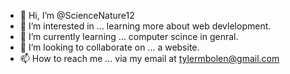 - 👋 Hi, I’m @ScienceNature12
- 👀 I’m interested in ... learning more about web devlelopment. 
- 🌱 I’m currently learning ... computer scince in genral.
- 💞️ I’m looking to collaborate on ... a website. 
- 📫 How to reach me ... via my email at tylermbolen@gmail.com

<!---
ScienceNature12/ScienceNature12 is a ✨ special ✨ repository because its `README.md` (this file) appears on your GitHub profile.
You can click the Preview link to take a look at your changes.
--->
